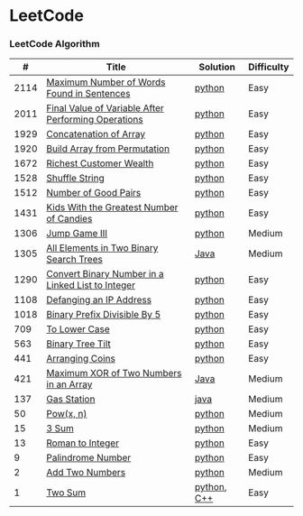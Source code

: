 LeetCode
========

### LeetCode Algorithm

| #    | Title                                                                                                                                     | Solution                                                                                                                   | Difficulty |
|------|-------------------------------------------------------------------------------------------------------------------------------------------|----------------------------------------------------------------------------------------------------------------------------|------------|
| 2114 | [Maximum Number of Words Found in Sentences](https://leetcode.com/problems/maximum-number-of-words-found-in-sentences/)                   | [python](Algorithms/python/MaximumNumberofWordsFoundinSentences/MaximumNumberofWordsFoundinSentences.py)                   | Easy       |
| 2011 | [Final Value of Variable After Performing Operations](https://leetcode.com/problems/final-value-of-variable-after-performing-operations/) | [python](Algorithms/python/FinalValueOfVariableAfterPerformingOperations/FinalValueofVariableAfterPerformingOperations.py) | Easy       |                                                                            
| 1929 | [Concatenation of Array](https://leetcode.com/problems/concatenation-of-array/)                                                           | [python](Algorithms/python/ConcatenationOfArray/ConcatenationOfArray.py)                                                   | Easy       |
| 1920 | [Build Array from Permutation](https://leetcode.com/problems/build-array-from-permutation/)                                               | [python](Algorithms/python/BuildArrayfromPermutation/BuildArrayfromPermutation.py)                                         | Easy       |
| 1672 | [Richest Customer Wealth](https://leetcode.com/problems/richest-customer-wealth)                                                          | [python](Algorithms/python/RichestCustomerWealth/RichestCustomerWealth.py)                                                 | Easy       |
| 1528 | [Shuffle String](https://leetcode.com/problems/shuffle-string)                                                                            | [python](Algorithms/python/ShuffleString/ShuffleString.py)                                                                 | Easy       |
| 1512 | [Number of Good Pairs](https://leetcode.com/problems/number-of-good-pairs)                                                                | [python](Algorithms/python/NumberOfGoodPairs/NumberOfGoodPairs.py)                                                         | Easy       |
| 1431 | [Kids With the Greatest Number of Candies](https://leetcode.com/problems/kids-with-the-greatest-number-of-candies/)                       | [python](Algorithms/python/KidsWithTheGreatestNumberofCandies/KidsWithTheGreatestNumberofCandies.py)                       | Easy       |
| 1306 | [Jump Game III](https://leetcode.com/problems/jump-game-iii)                                                                              | [python](Algorithms/python/JumpGameIII/JumpGameIII.py)                                                                     | Medium     |                                                                        
| 1305 | [All Elements in Two Binary Search Trees](https://leetcode.com/problems/all-elements-in-two-binary-search-trees)                          | [Java](Algorithms/Java/All_Elements_in_Two_Binary_Search_Trees.java)                                                       | Medium     |
| 1290 | [Convert Binary Number in a Linked List to Integer](https://leetcode.com/problems/convert-binary-number-in-a-linked-list-to-integer/)     | [python](Algorithms/python/1290.ConvertBinaryNumberinaLinkedListtoInteger.py)                                              | Easy       |
| 1108 | [Defanging an IP Address](https://leetcode.com/problems/defanging-an-ip-address)                                                          | [python](Algorithms/python/DefanginganIPAddress/DefangingAnIPAddress.py)                                                   | Easy       |
| 1018 | [Binary Prefix Divisible By 5](https://leetcode.com/problems/binary-prefix-divisible-by-5/)                                               | [python](Algorithms/python/BinaryPrefixDivisibleBy5/BinaryPrefixDivisibleBy5.py)                                           | Easy       |    
| 709  | [To Lower Case](https://leetcode.com/problems/to-lower-case)                                                                              | [python](Algorithms/python/ToLowerCase/ToLowerCase.py)                                                                     | Easy       |
| 563  | [Binary Tree Tilt](https://leetcode.com/problems/binary-tree-tilt)                                                                        | [python](Algorithms/python/BinaryTreeTilt/BinaryTreeTilt.py)                                                               | Easy       |
| 441  | [Arranging Coins](https://leetcode.com/problems/arranging-coins/)                                                                         | [python](Algorithms/python/441-arranging-coins.py)                                                                         | Easy       |
| 421  | [Maximum XOR of Two Numbers in an Array](https://leetcode.com/problems/maximum-xor-of-two-numbers-in-an-array/)                           | [Java](Algorithms/Java/Maximum_XOR_of_Two_Numbers_in_an_Array.java)                                                        | Medium     |
| 137  | [Gas Station](https://leetcode.com/problems/gas-station/)                                                                                 | [java](Algorithms/Java/Gas_Station.java)                                                                                   | Medium     | 
| 50   | [Pow(x, n)](https://leetcode.com/problems/powx-n)                                                                                         | [python](Algorithms/python/Pow(x,n)/pow(x,n).py)                                                                           | Medium     |
| 15   | [3 Sum](https://leetcode.com/problems/3sum/)                                                                                              | [python](Algorithms/python/3Sum.py)                                                                                        | Medium     |
| 13   | [Roman to Integer](https://leetcode.com/problems/roman-to-integer/)                                                                       | [python](Algorithms/python/RomanToInteger/roman2integer.py)                                                                | Easy       |
| 9    | [Palindrome Number](https://leetcode.com/problems/palindrome-number)                                                                      | [python](Algorithms/python/PalindromeNumber/PalindromeNumber.py)                                                           | Easy       |
| 2    | [Add Two Numbers](https://leetcode.com/problems/add-two-numbers/)                                                                         | [python](Algorithms/python/AddTwoNumbers/AddTwoNumbers.py)                                                                 | Medium     |
| 1    | [Two Sum](https://leetcode.com/problems/two-sum/)                                                                                         | [python](Algorithms/python/TwoSum/Two_Sum.py), [C++](Algorithms/C++/TwoSum/twoSum.cpp)                                     | Easy       | 
 


 
